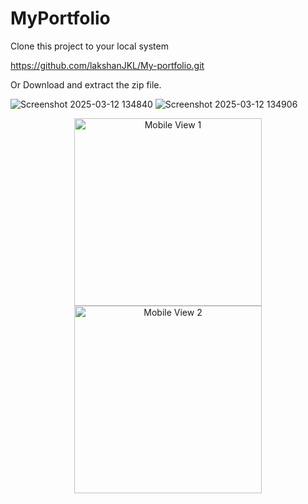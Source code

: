 # MyPortfolio

Clone this project to your local system

   https://github.com/lakshanJKL/My-portfolio.git
   
Or Download and extract the zip file.



![Screenshot 2025-03-12 134840](https://github.com/user-attachments/assets/eab883a7-e69a-4e9d-8cac-938153c5bad2)
![Screenshot 2025-03-12 134906](https://github.com/user-attachments/assets/da61469a-64d0-45b8-babe-ddca4370f248)

<p align="center"> <img src="https://github.com/user-attachments/assets/a0cfa95c-4410-4669-9f21-a8c24e533f2c" alt="Mobile View 1" width="300"/> <img src="https://github.com/user-attachments/assets/19fd6c1c-9a1f-479d-b943-e0b7c6479db2" alt="Mobile View 2" width="300"/> </p>
